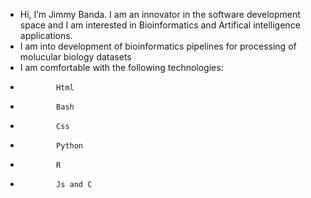 -  Hi, I’m Jimmy Banda. I am an innovator in the software development space and I am interested in Bioinformatics and Artifical intelligence applications.
-  I am into development of bioinformatics pipelines for processing of molucular biology datasets
- I am comfortable with the following technologies:
-             Html
-             Bash
-             Css
-             Python
-             R
-             Js and C

<!---
JimmyXtesla/JimmyXtesla is a ✨ special ✨ repository because its `README.md` (this file) appears on your GitHub profile.
You can click the Preview link to take a look at your changes.
--->
